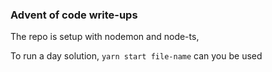 ### Advent of code write-ups

The repo is setup with nodemon and node-ts,

To run a day solution,
`yarn start file-name` can you be used
